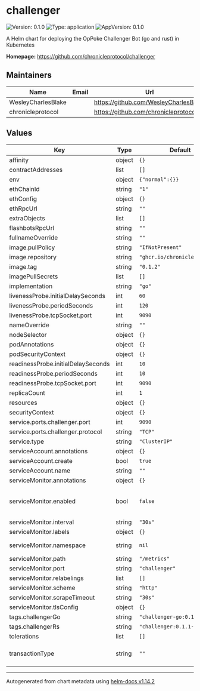 # challenger

![Version: 0.1.0](https://img.shields.io/badge/Version-0.1.0-informational?style=flat-square) ![Type: application](https://img.shields.io/badge/Type-application-informational?style=flat-square) ![AppVersion: 0.1.0](https://img.shields.io/badge/AppVersion-0.1.0-informational?style=flat-square)

A Helm chart for deploying the OpPoke Challenger Bot (go and rust) in Kubernetes

**Homepage:** <https://github.com/chronicleprotocol/challenger>

## Maintainers

| Name | Email | Url |
| ---- | ------ | --- |
| WesleyCharlesBlake |  | <https://github.com/WesleyCharlesBlake> |
| chronicleprotocol |  | <https://github.com/chronicleprotocol> |

## Values

| Key | Type | Default | Description |
|-----|------|---------|-------------|
| affinity | object | `{}` |  |
| contractAddresses | list | `[]` | Oracle Contract address to listen to. |
| env | object | `{"normal":{}}` | non encrypted variables |
| ethChainId | string | `"1"` | mainnet eth or sepolia eth |
| ethConfig | object | `{}` | Provide ETH keys from existing secrets |
| ethRpcUrl | string | `""` | mainnet or sepolia RPC endpoint |
| extraObjects | list | `[]` | Extra K8s manifests to deploy |
| flashbotsRpcUrl | string | `""` | provide flashbots RPC |
| fullnameOverride | string | `""` |  |
| image.pullPolicy | string | `"IfNotPresent"` |  |
| image.repository | string | `"ghcr.io/chronicleprotocol"` |  |
| image.tag | string | `"0.1.2"` | `latest` tag if not specified. |
| imagePullSecrets | list | `[]` |  |
| implementation | string | `"go"` | can be one of `go` or `rs` |
| livenessProbe.initialDelaySeconds | int | `60` |  |
| livenessProbe.periodSeconds | int | `120` |  |
| livenessProbe.tcpSocket.port | int | `9090` |  |
| nameOverride | string | `""` |  |
| nodeSelector | object | `{}` |  |
| podAnnotations | object | `{}` |  |
| podSecurityContext | object | `{}` |  |
| readinessProbe.initialDelaySeconds | int | `10` |  |
| readinessProbe.periodSeconds | int | `10` |  |
| readinessProbe.tcpSocket.port | int | `9090` |  |
| replicaCount | int | `1` | how many replicas to run (default 1) |
| resources | object | `{}` |  |
| securityContext | object | `{}` |  |
| service.ports.challenger.port | int | `9090` |  |
| service.ports.challenger.protocol | string | `"TCP"` |  |
| service.type | string | `"ClusterIP"` |  |
| serviceAccount.annotations | object | `{}` |  |
| serviceAccount.create | bool | `true` |  |
| serviceAccount.name | string | `""` |  |
| serviceMonitor.annotations | object | `{}` | Additional ServiceMonitor annotations |
| serviceMonitor.enabled | bool | `false` | If true, a ServiceMonitor CRD is created for a prometheus operator https://github.com/coreos/prometheus-operator |
| serviceMonitor.interval | string | `"30s"` | ServiceMonitor scrape interval |
| serviceMonitor.labels | object | `{}` | Additional ServiceMonitor labels |
| serviceMonitor.namespace | string | `nil` | Alternative namespace for ServiceMonitor |
| serviceMonitor.path | string | `"/metrics"` | Path to scrape |
| serviceMonitor.port | string | `"challenger"` | port to scrape |
| serviceMonitor.relabelings | list | `[]` | ServiceMonitor relabelings |
| serviceMonitor.scheme | string | `"http"` | ServiceMonitor scheme |
| serviceMonitor.scrapeTimeout | string | `"30s"` | ServiceMonitor scrape timeout |
| serviceMonitor.tlsConfig | object | `{}` | ServiceMonitor TLS configuration |
| tags.challengerGo | string | `"challenger-go:0.1.2"` |  |
| tags.challengerRs | string | `"challenger:0.1.1-alpine"` |  |
| tolerations | list | `[]` |  |
| transactionType | string | `""` | Transaction type definition, possible values are: legacy, eip1559 or none (default "none") |

----------------------------------------------
Autogenerated from chart metadata using [helm-docs v1.14.2](https://github.com/norwoodj/helm-docs/releases/v1.14.2)
